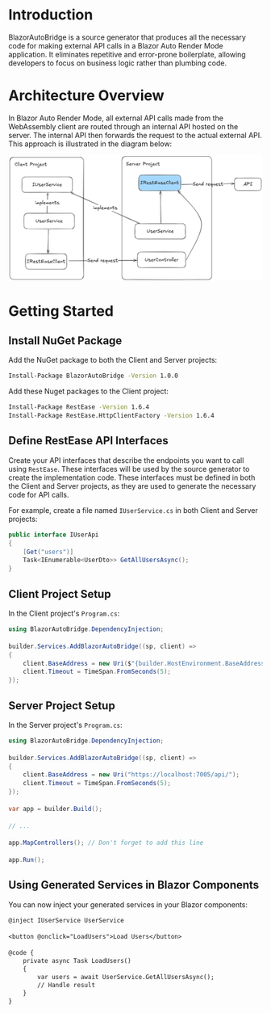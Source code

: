 

# Introduction

BlazorAutoBridge is a source generator that produces all the necessary code for making external API calls in a Blazor Auto Render Mode application.
It eliminates repetitive and error-prone boilerplate, allowing developers to focus on business logic rather than plumbing code.

# Architecture Overview

In Blazor Auto Render Mode, all external API calls made from the WebAssembly client are routed through an internal API hosted on the server.
The internal API then forwards the request to the actual external API.
This approach is illustrated in the diagram below:

![Blazor Auto Render Mode BFF Architecture](./imgs/blazor-auto-bff-arch.png)


# Getting Started

## Install NuGet Package
Add the NuGet package to both the Client and Server projects:

```bash
Install-Package BlazorAutoBridge -Version 1.0.0
```

Add these Nuget packages to the Client project:
```bash
Install-Package RestEase -Version 1.6.4
Install-Package RestEase.HttpClientFactory -Version 1.6.4
```

## Define RestEase API Interfaces 
Create your API interfaces that describe the endpoints you want to call using `RestEase`.
These interfaces will be used by the source generator to create the implementation code.
These interfaces must be defined in both the Client and Server projects, as they are used to generate the necessary code for API calls.

For example, create a file named `IUserService.cs` in both Client and Server projects:
```csharp
public interface IUserApi
{
	[Get("users")]
	Task<IEnumerable<UserDto>> GetAllUsersAsync();
}
```

## Client Project Setup
In the Client project's `Program.cs`:

```csharp
using BlazorAutoBridge.DependencyInjection;

builder.Services.AddBlazorAutoBridge((sp, client) =>
{
	client.BaseAddress = new Uri($"{builder.HostEnvironment.BaseAddress}forwarders"); // don't change this
	client.Timeout = TimeSpan.FromSeconds(5);
});
```

## Server Project Setup
In the Server project's `Program.cs`:

```csharp
using BlazorAutoBridge.DependencyInjection;

builder.Services.AddBlazorAutoBridge((sp, client) =>
{
	client.BaseAddress = new Uri("https://localhost:7005/api/");
	client.Timeout = TimeSpan.FromSeconds(5);
});

var app = builder.Build();

// ...

app.MapControllers(); // Don't forget to add this line

app.Run();
```

## Using Generated Services in Blazor Components
You can now inject your generated services in your Blazor components:

```razor
@inject IUserService UserService

<button @onclick="LoadUsers">Load Users</button>

@code {
	private async Task LoadUsers()
	{
		var users = await UserService.GetAllUsersAsync();
		// Handle result
	}
}
```
